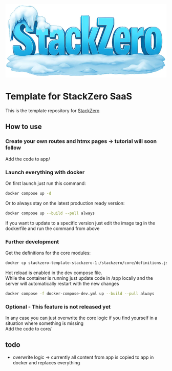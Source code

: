![StackZero Frozen Icon](stackzero.png)

# Template for StackZero SaaS

This is the template repository for [StackZero](https://github.com/RobertFent/StackZero)

## How to use

### Create your own routes and htmx pages -> tutorial will soon follow
Add the code to app/

### Launch everything with docker
On first launch just run this command:
```bash
docker compose up -d 
```
Or to always stay on the latest production ready version:
```bash
docker compose up --build --pull always
```
If you want to update to a specific version just edit the image tag in the dockerfile and run the command from above

### Further development
Get the definitions for the core modules:
```bash
docker cp stackzero-template-stackzero-1:/stackzero/core/definitions.js core
```
Hot reload is enabled in the dev compose file.<br>
While the container is running just update code in /app locally and the server will automatically restart with the new changes
```bash
docker compose -f docker-compose-dev.yml up --build --pull always
```

### Optional - This feature is not released yet
In any case you can just overwrite the core logic if you find yourself in a situation where something is missing<br>
Add the code to core/

## todo
- overwrite logic -> currently all content from app is copied to app in docker and replaces everything
